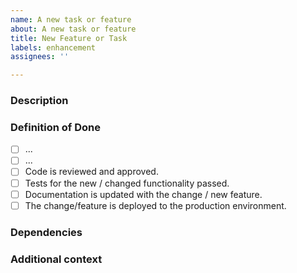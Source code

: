 ```yaml
---
name: A new task or feature
about: A new task or feature
title: New Feature or Task
labels: enhancement
assignees: ''

---
```


### Description

### Definition of Done
- [ ] ...
- [ ] ...
- [ ] Code is reviewed and approved.
- [ ] Tests for the new / changed functionality passed.
- [ ] Documentation is updated with the change / new feature.
- [ ] The change/feature is deployed to the production environment.

### Dependencies


### Additional context
